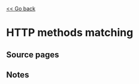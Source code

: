 [<< Go back](https://artoasmith.github.io/sf-preps/)

# HTTP methods matching

## Source pages

## Notes
